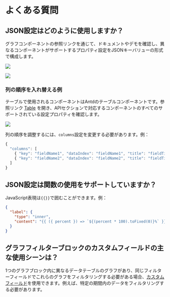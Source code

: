 # よくある質問

## JSON設定はどのように使用しますか？

グラフコンポーネントの参照リンクを通じて、ドキュメントやデモを確認し、異なるコンポーネントがサポートするプロパティ設定をJSONキーバリューの形式で構成します。

<img src="https://static-docs.nocobase.com/202404212046877.png"/><br />

<img src="https://static-docs.nocobase.com/202404212047075.png"/>

### 列の順序を入れ替える例

テーブルで使用されるコンポーネントはAntdのテーブルコンポーネントです。参照リンク <a href="https://ant.design/components/table/" target="_blank">Table</a> を開き、APIセクションで対応するコンポーネントのすべてのサポートされている設定プロパティを確認します。

<img src="https://static-docs.nocobase.com/202404212052108.png"/>

列の順序を調整するには、`columns`設定を変更する必要があります。例：

```ts
{
  "columns": [
    { "key": "fieldName1", "dataIndex": "fieldName1", "title": "fieldTitle1" },
    { "key": "fieldName2", "dataIndex": "fieldName2", "title": "fieldTitle2" }
  ]
}
```

## JSON設定は関数の使用をサポートしていますか？

JavaScript表現は`{{}}`で囲むことができます。例：

```json
{
  "label": {
    "type": "inner",
    "content": "{{ ({ percent }) => `${(percent * 100).toFixed(0)}%` }}"
  }
}
```

## グラフフィルターブロックのカスタムフィールドの主な使用シーンは？

1つのグラフブロック内に異なるデータテーブルのグラフがあり、同じフィルターフィールドでこれらのグラフをフィルタリングする必要がある場合、[カスタムフィールド](./user/filter.md#custom-fields)を使用できます。例えば、特定の期間内のデータをフィルタリングする必要があります。

